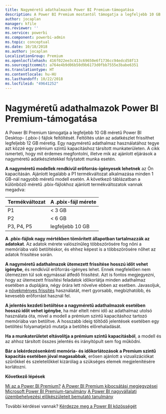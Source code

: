 ```yaml
---
title: Nagyméretű adathalmazok Power BI Premium-támogatása
description: A Power BI Premium mostantól támogatja a legfeljebb 10 GB méretű adathalmazok használatát.
author: jocaplan
manager: kfile
ms.reviewer: ''
ms.service: powerbi
ms.component: powerbi-admin
ms.topic: conceptual
ms.date: 10/18/2018
ms.author: jocaplan
LocalizationGroup: Premium
ms.openlocfilehash: 416f022ee3c413c69650e6f1736cc94edcd58f13
ms.sourcegitcommit: a764e4b9d06b50d9b6173d0fbb7555e3babe6351
ms.translationtype: HT
ms.contentlocale: hu-HU
ms.lasthandoff: 10/22/2018
ms.locfileid: "49641252"
---
```

# <a name="power-bi-premium-support-for-large-datasets"></a>Nagyméretű adathalmazok Power BI Premium-támogatása

A Power BI Premium támogatja a legfeljebb 10 GB méretű Power BI Desktop- (.pbix-) fájlok feltöltését. Feltöltés után az adatkészlet frissíthet legfeljebb 12 GB méretig. Egy nagyméretű adathalmaz használatához tegye azt közzé egy prémium szintű kapacitáshoz társított munkaterületen. A cikk ismerteti, hogy mit érdemes megfontolni, illetve mik az ajánlott eljárások a nagyméretű adatkészletekkel folytatott munka esetén.

**A nagyméretű modellek rendkívül erőforrás-igényesek lehetnek** az Ön kapacitásán. Ajánlott legalább a P1 termékváltozat alkalmazása minden 1 GB-nál nagyobb méretű modell esetén. A következő táblázatban a különböző méretű .pbix-fájlokhoz ajánlott termékváltozatok vannak megadva:

   |Termékváltozat  |A .pbix-fájl mérete   |
   |---------|---------|
   |P1    | < 3 GB        |
   |P2    | < 6 GB        |
   |P3, P4, P5    | legfeljebb 10 GB |

**A .pbix-fájlok nagy mértékben tömörített állapotban tartalmazzák az adatokat**. Az adatok mérete valószínűleg többszörösére fog nőni a memóriába való betöltéskor, és ehhez képest is a többszörösére nőhet az adatok frissítése során.

**A nagyméretű adathalmazok ütemezett frissítése hosszú időt vehet igénybe**, és rendkívül erőforrás-igényes lehet. Ennek megfelelően nem ütemezzen túl sok egymással átfedő frissítést. Azt is fontos megjegyezni, hogy az ütemezett frissítési feladatok időkorlátja minden adathalmaz esetében a duplájára, négy órára lett növelve ebben az esetben. Javasoljuk, a [növekményes frissítés](service-premium-incremental-refresh.md) használatát, mert gyorsabb, megbízhatóbb, és kevesebb erőforrást használ fel.

**A jelentés kezdeti betöltése a nagyméretű adathalmazok esetében hosszú időt vehet igénybe**, ha már eltelt némi idő az adathalmaz utolsó használata óta, mivel a modell a prémium szintű kapacitáshoz tartozó memóriába van betöltve. A hosszabb ideig töltődő jelentések esetében egy betöltési folyamatjelző mutatja a betöltés előrehaladását.

**Ha a munkaterületet eltávolítja a prémium szintű kapacitásból**, a modell és az ahhoz társított összes jelentés és irányítópult sem fog működni.

**Bár a lekérdezésenkénti memória- és időkorlátozások a Premium szintű kapacitás esetében jóval magasabbak**, erősen ajánlott a vizualizációkat szűrőkkel és szeletelőkkel kizárólag a szükséges elemek megjelenítésére korlátozni.

**Következő lépések**

[Mi az a Power BI Premium?](service-premium.md)
[A Power BI Premium kibocsátási megjegyzései](service-premium-release-notes.md)
[Microsoft Power BI Premium-tanulmány](https://aka.ms/pbipremiumwhitepaper)
[A Power BI nagyvállalati üzembehelyezési előkészületeit bemutató tanulmány](https://aka.ms/pbienterprisedeploy)

További kérdései vannak? [Kérdezze meg a Power BI közösségét](https://community.powerbi.com/)

